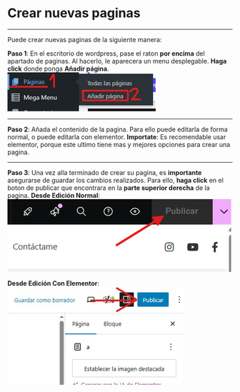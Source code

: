 # Crear nuevas paginas
---
Puede crear nuevas paginas de la siguiente manera:

**Paso 1**: En el escritorio de wordpress, pase el raton **por encima** del apartado de paginas. Al hacerlo, le aparecera un menu desplegable. **Haga click** donde ponga **Añadir página**.
![Añadir Página](../../imagenes/doc46.jpg)

---

**Paso 2**: Añada el contenido de la pagina. Para ello puede editarla de forma normal, o puede editarla con elementor. **Importate**: Es recomendable usar elementor, porque este ultimo tiene mas y mejores opciones para crear una pagina.

---

**Paso 3**: Una vez alla terminado de crear su pagina, es **importante** asegurarse de guardar los cambios realizados. Para ello, **haga click** en el boton de publicar que encontrara en la **parte superior derecha** de la pagina.
**Desde Edición Normal**:
![Guardar los cambios realizados](../../imagenes/doc34.png)

**Desde Edición Con Elementor**:
![Guardar los cambios realizados](../../imagenes/doc49.jpg)